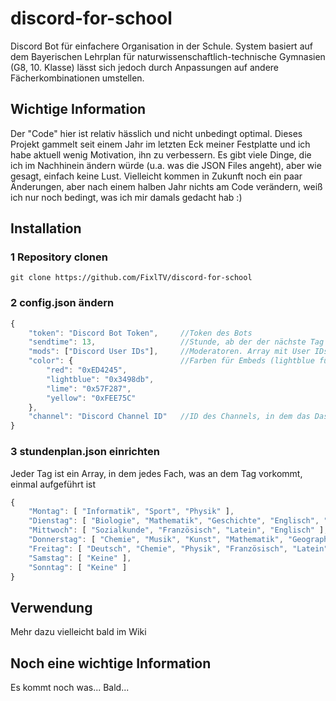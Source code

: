 # discord-for-school
Discord Bot für einfachere Organisation in der Schule. System basiert auf dem Bayerischen Lehrplan für naturwissenschaftlich-technische Gymnasien (G8, 10. Klasse) lässt sich jedoch durch Anpassungen auf andere Fächerkombinationen umstellen.

## Wichtige Information
Der "Code" hier ist relativ hässlich und nicht unbedingt optimal. Dieses Projekt gammelt seit einem Jahr im letzten Eck meiner Festplatte und ich habe aktuell wenig Motivation, ihn zu verbessern. Es gibt viele Dinge, die ich im Nachhinein ändern würde (u.a. was die JSON Files angeht), aber wie gesagt, einfach keine Lust. Vielleicht kommen in Zukunft noch ein paar Änderungen, aber nach einem halben Jahr nichts am Code verändern, weiß ich nur noch bedingt, was ich mir damals gedacht hab :)

## Installation
### 1 Repository clonen
`git clone https://github.com/FixlTV/discord-for-school`
### 2 config.json ändern
```js
{
    "token": "Discord Bot Token",     //Token des Bots
    "sendtime": 13,                   //Stunde, ab der der nächste Tag im "Dashboard" angezeigt wird
    "mods": ["Discord User IDs"],     //Moderatoren. Array mit User IDs
    "color": {                        //Farben für Embeds (lightblue für neutrale)
        "red": "0xED4245",
        "lightblue": "0x3498db",
        "lime": "0x57F287",
        "yellow": "0xFEE75C"
    },
    "channel": "Discord Channel ID"   //ID des Channels, in dem das Dashboard angezeigt werden soll
}
```
### 3 stundenplan.json einrichten
Jeder Tag ist ein Array, in dem jedes Fach, was an dem Tag vorkommt, einmal aufgeführt ist
```js
{
	"Montag": [ "Informatik", "Sport", "Physik" ],
	"Dienstag": [ "Biologie", "Mathematik", "Geschichte", "Englisch", "Deutsch" ],
	"Mittwoch": [ "Sozialkunde", "Französisch", "Latein", "Englisch" ],
	"Donnerstag": [ "Chemie", "Musik", "Kunst", "Mathematik", "Geographie" ],
	"Freitag": [ "Deutsch", "Chemie", "Physik", "Französisch", "Latein" ],
	"Samstag": [ "Keine" ],
	"Sonntag": [ "Keine" ]
}
```

## Verwendung
Mehr dazu vielleicht bald im Wiki

## Noch eine wichtige Information
Es kommt noch was... Bald...
